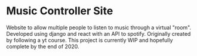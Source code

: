 # Music Controller Site

Website to allow multiple people to listen to music through a virtual "room".
Developed using django and react with an API to spotify. Originally created by following a yt course. This project is currently WIP and hopefully complete by the end of 2020.
